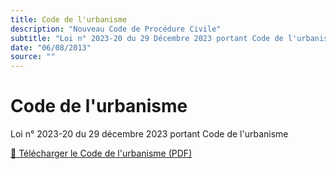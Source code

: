 ```yaml
---
title: Code de l'urbanisme
description: "Nouveau Code de Procédure Civile"
subtitle: "Loi n° 2023-20 du 29 Décembre 2023 portant Code de l'urbanisme"
date: "06/08/2013"
source: ""
---
```


# Code de l'urbanisme

Loi n° 2023-20 du 29 décembre 2023 portant Code de l'urbanisme

<a href="/pdf/jors/JO-7694-du-17-janvier-2024.pdf" target="_blank">📄 Télécharger le Code de l'urbanisme (PDF)</a>
